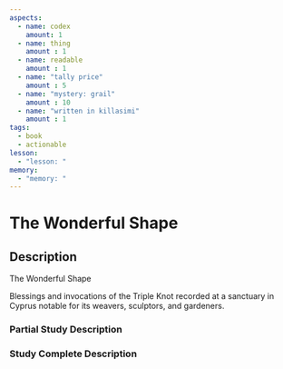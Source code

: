 ```yaml
---
aspects: 
  - name: codex
    amount: 1
  - name: thing
    amount : 1
  - name: readable
    amount : 1
  - name: "tally price"
    amount : 5
  - name: "mystery: grail"
    amount : 10
  - name: "written in killasimi"
    amount : 1
tags:
  - book
  - actionable
lesson:
  - "lesson: "
memory:
  - "memory: "
---
```


# The Wonderful Shape

## Description
The Wonderful Shape

Blessings and invocations of the Triple Knot recorded at a sanctuary in Cyprus notable for its weavers, sculptors, and gardeners.
### Partial Study Description

### Study Complete Description

